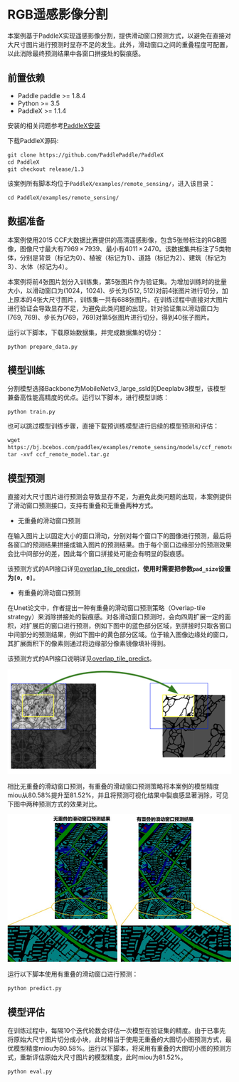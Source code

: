 # RGB遥感影像分割

本案例基于PaddleX实现遥感影像分割，提供滑动窗口预测方式，以避免在直接对大尺寸图片进行预测时显存不足的发生。此外，滑动窗口之间的重叠程度可配置，以此消除最终预测结果中各窗口拼接处的裂痕感。

## 前置依赖

* Paddle paddle >= 1.8.4
* Python >= 3.5
* PaddleX >= 1.1.4

安装的相关问题参考[PaddleX安装](../install.md)

下载PaddleX源码:

```
git clone https://github.com/PaddlePaddle/PaddleX
cd PaddleX
git checkout release/1.3
```

该案例所有脚本均位于`PaddleX/examples/remote_sensing/`，进入该目录：

```
cd PaddleX/examples/remote_sensing/
```

## 数据准备

本案例使用2015 CCF大数据比赛提供的高清遥感影像，包含5张带标注的RGB图像，图像尺寸最大有7969 × 7939、最小有4011 × 2470。该数据集共标注了5类物体，分别是背景（标记为0）、植被（标记为1）、道路（标记为2）、建筑（标记为3）、水体（标记为4）。

本案例将前4张图片划分入训练集，第5张图片作为验证集。为增加训练时的批量大小，以滑动窗口为(1024，1024)、步长为(512, 512)对前4张图片进行切分，加上原本的4张大尺寸图片，训练集一共有688张图片。在训练过程中直接对大图片进行验证会导致显存不足，为避免此类问题的出现，针对验证集以滑动窗口为(769, 769)、步长为(769，769)对第5张图片进行切分，得到40张子图片。

运行以下脚本，下载原始数据集，并完成数据集的切分：

```
python prepare_data.py
```

## 模型训练

分割模型选择Backbone为MobileNetv3_large_ssld的Deeplabv3模型，该模型兼备高性能高精度的优点。运行以下脚本，进行模型训练：
```
python train.py
```

也可以跳过模型训练步骤，直接下载预训练模型进行后续的模型预测和评估：
```
wget https://bj.bcebos.com/paddlex/examples/remote_sensing/models/ccf_remote_model.tar.gz
tar -xvf ccf_remote_model.tar.gz
```

## 模型预测

直接对大尺寸图片进行预测会导致显存不足，为避免此类问题的出现，本案例提供了滑动窗口预测接口，支持有重叠和无重叠两种方式。

* 无重叠的滑动窗口预测

在输入图片上以固定大小的窗口滑动，分别对每个窗口下的图像进行预测，最后将各窗口的预测结果拼接成输入图片的预测结果。由于每个窗口边缘部分的预测效果会比中间部分的差，因此每个窗口拼接处可能会有明显的裂痕感。

该预测方式的API接口详见[overlap_tile_predict](https://paddlex.readthedocs.io/zh_CN/develop/apis/models/semantic_segmentation.html#overlap-tile-predict)，**使用时需要把参数`pad_size`设置为`[0, 0]`**。

* 有重叠的滑动窗口预测

在Unet论文中，作者提出一种有重叠的滑动窗口预测策略（Overlap-tile strategy）来消除拼接处的裂痕感。对各滑动窗口预测时，会向四周扩展一定的面积，对扩展后的窗口进行预测，例如下图中的蓝色部分区域，到拼接时只取各窗口中间部分的预测结果，例如下图中的黄色部分区域。位于输入图像边缘处的窗口，其扩展面积下的像素则通过将边缘部分像素镜像填补得到。

该预测方式的API接口说明详见[overlap_tile_predict](https://paddlex.readthedocs.io/zh_CN/develop/apis/models/semantic_segmentation.html#overlap-tile-predict)。

![](../../examples/remote_sensing/images/overlap_tile.png)

相比无重叠的滑动窗口预测，有重叠的滑动窗口预测策略将本案例的模型精度miou从80.58%提升至81.52%，并且将预测可视化结果中裂痕感显著消除，可见下图中两种预测方式的效果对比。

![](../../examples/remote_sensing/images/visualize_compare.jpg)

运行以下脚本使用有重叠的滑动窗口进行预测：
```
python predict.py
```

## 模型评估

在训练过程中，每隔10个迭代轮数会评估一次模型在验证集的精度。由于已事先将原始大尺寸图片切分成小块，此时相当于使用无重叠的大图切小图预测方式，最优模型精度miou为80.58%。运行以下脚本，将采用有重叠的大图切小图的预测方式，重新评估原始大尺寸图片的模型精度，此时miou为81.52%。
```
python eval.py
```
